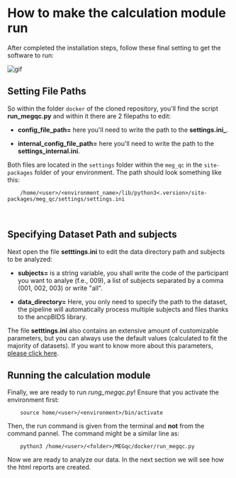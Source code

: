 # How to make the calculation module run

After completed the installation steps, follow these final setting to get the software to run:

![gif](https://c.tenor.com/MsuBYU4-fI0AAAAM/confused-math.gif)

## Setting File Paths

So within the folder `docker` of the cloned repository, you'll find the script **run_megqc.py** and within it there are 2 filepaths to edit:
- **config_file_path=** here you'll need to write the path to the **settings.ini_**.

- **internal_config_file_path=** here you'll need to write the path to the **settings_internal.ini**.

Both files are located in  the `settings` folder within the `meg_qc` in the `site-packages` folder of your environment. The path should look something like this:

        /home/<user>/<environment_name>/lib/python3<.version>/site-packages/meg_qc/settings/settings.ini

<br>

## Specifying Dataset Path and subjects

Next open the file **setttings.ini** to edit the data directory path and subjects to be analyzed:

- **subjects=** is a string variable, you shall write the code of the participant you want to analye (f.e., 009), a list of subjects separated by a comma (001, 002, 003) or write "all".

- **data_directory=** Here, you only need to specify the path to the dataset, the pipeline will automatically process multiple subjects and files thanks to the ancpBIDS library. 

The file **setttings.ini** also contains an extensive amount of customizable parameters, but you can always use the default values (calculated to fit the majority of datasets). If you want to know more about this parameters, [please click here](settings_explanations.md).


## Running the calculation module

Finally, we are ready to run *rung_megqc.py*! Ensure that you activate the environment first:

        source home/<user>/<environment>/bin/activate


Then, the run command is given from the terminal and **not** from the command pannel. The command might be a similar line as:

        python3 /home/<user>/<folder>/MEGqc/docker/run_megqc.py

Now we are ready to analyze our data. In the next section we will see how the html reports are created.    